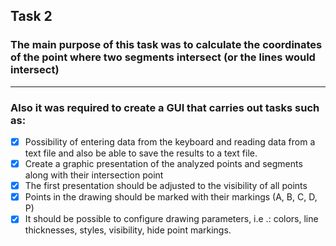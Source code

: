 ## Task 2

### The main purpose of this task was to calculate the coordinates of the point where two segments intersect (or the lines would intersect)

----

### Also it was required to create a GUI that carries out tasks such as:

- [x] Possibility of entering data from the keyboard and reading data
from a text file and also be able to save the results to a text file.
- [x] Create a graphic presentation of the analyzed points and segments along with their intersection point
- [x] The first presentation should be adjusted to the visibility of all points
- [x] Points in the drawing should be marked with their markings (A, B, C, D, P)
- [x] It should be possible to configure drawing parameters, i.e .: colors, line thicknesses, styles, visibility, hide point markings.
